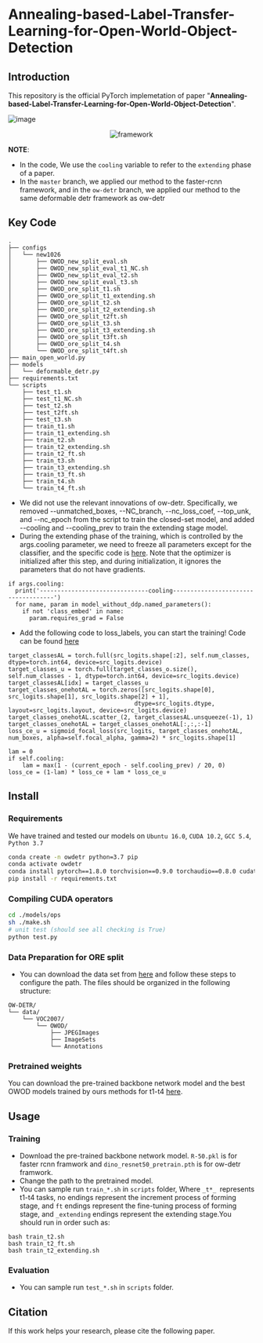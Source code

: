 # Annealing-based-Label-Transfer-Learning-for-Open-World-Object-Detection

## Introduction

This repository is the official PyTorch implemetation of paper "**Annealing-based-Label-Transfer-Learning-for-Open-World-Object-Detection**".

![image](https://github.com/DIG-Beihang/Annealing-based-Label-Transfer-Learning-for-Open-World-Object-Detection/blob/master/docs/AnnealingOWOD.png)
<p align="center">
  <img src="https://github.com/DIG-Beihang/Annealing-based-Label-Transfer-Learning-for-Open-World-Object-Detection/blob/master/docs/framework.gif" alt="framework">
</p>

**NOTE**: 
- In the code, We use the `cooling` variable to refer to the `extending` phase of a paper.
- In the `master` branch, we applied our method to the faster-rcnn framework, and in the `ow-detr` branch, we applied our method to the same deformable detr framework as ow-detr

## Key Code
```
.
├── configs
│   └── new1026
│       ├── OWOD_new_split_eval.sh
│       ├── OWOD_new_split_eval_t1_NC.sh
│       ├── OWOD_new_split_eval_t2.sh
│       ├── OWOD_new_split_eval_t3.sh
│       ├── OWOD_ore_split_t1.sh
│       ├── OWOD_ore_split_t1_extending.sh
│       ├── OWOD_ore_split_t2.sh
│       ├── OWOD_ore_split_t2_extending.sh
│       ├── OWOD_ore_split_t2ft.sh
│       ├── OWOD_ore_split_t3.sh
│       ├── OWOD_ore_split_t3_extending.sh
│       ├── OWOD_ore_split_t3ft.sh
│       ├── OWOD_ore_split_t4.sh
│       └── OWOD_ore_split_t4ft.sh
├── main_open_world.py
├── models
│   └── deformable_detr.py
├── requirements.txt
└── scripts
    ├── test_t1.sh
    ├── test_t1_NC.sh
    ├── test_t2.sh
    ├── test_t2ft.sh
    ├── test_t3.sh
    ├── train_t1.sh
    ├── train_t1_extending.sh
    ├── train_t2.sh
    ├── train_t2_extending.sh
    ├── train_t2_ft.sh
    ├── train_t3.sh
    ├── train_t3_extending.sh
    ├── train_t3_ft.sh
    ├── train_t4.sh
    └── train_t4_ft.sh
```
- We did not use the relevant innovations of ow-detr. Specifically, we removed --unmatched_boxes, --NC_branch, --nc_loss_coef, --top_unk, and --nc_epoch from the script to train the closed-set model, and added --cooling and --cooling_prev to train the extending stage model.
- During the extending phase of the training, which is controlled by the args.cooling parameter, we need to freeze all parameters except for the classifier, and the specific code is [here](https://github.com/DIG-Beihang/ALL-OWOD/blob/5f05d39f9c6f6edc405eb269be720d5a291b2424/main_open_world.py#L163). Note that the optimizer is initialized after this step, and during initialization, it ignores the parameters that do not have gradients.
```
if args.cooling:
  print('-------------------------------cooling------------------------------------')
  for name, param in model_without_ddp.named_parameters():
    if not 'class_embed' in name:
      param.requires_grad = False
```
- Add the following code to loss_labels, you can start the training! Code can be found [here](https://github.com/DIG-Beihang/ALL-OWOD/blob/5f05d39f9c6f6edc405eb269be720d5a291b2424/models/deformable_detr.py#L350)
```
target_classesAL = torch.full(src_logits.shape[:2], self.num_classes, dtype=torch.int64, device=src_logits.device)
target_classes_u = torch.full(target_classes_o.size(), self.num_classes - 1, dtype=torch.int64, device=src_logits.device)
target_classesAL[idx] = target_classes_u
target_classes_onehotAL = torch.zeros([src_logits.shape[0], src_logits.shape[1], src_logits.shape[2] + 1],
                                    dtype=src_logits.dtype, layout=src_logits.layout, device=src_logits.device)
target_classes_onehotAL.scatter_(2, target_classesAL.unsqueeze(-1), 1)
target_classes_onehotAL = target_classes_onehotAL[:,:,:-1]
loss_ce_u = sigmoid_focal_loss(src_logits, target_classes_onehotAL, num_boxes, alpha=self.focal_alpha, gamma=2) * src_logits.shape[1]

lam = 0
if self.cooling:
    lam = max(1 - (current_epoch - self.cooling_prev) / 20, 0)
loss_ce = (1-lam) * loss_ce + lam * loss_ce_u
```

## Install
### Requirements
We have trained and tested our models on `Ubuntu 16.0`, `CUDA 10.2`, `GCC 5.4`, `Python 3.7`

```bash
conda create -n owdetr python=3.7 pip
conda activate owdetr
conda install pytorch==1.8.0 torchvision==0.9.0 torchaudio==0.8.0 cudatoolkit=10.2 -c pytorch
pip install -r requirements.txt
```
### Compiling CUDA operators
```bash
cd ./models/ops
sh ./make.sh
# unit test (should see all checking is True)
python test.py
```
### Data Preparation for ORE split
- You can download the data set from [here](https://drive.google.com/drive/folders/1S5L-YmIiFMAKTs6nHMorB0Osz5iWI31k) and follow these steps to configure the path.
The files should be organized in the following structure:
```
OW-DETR/
└── data/
    └── VOC2007/
        └── OWOD/
        	├── JPEGImages
        	├── ImageSets
        	└── Annotations
```
### Pretrained weights
You can download the pre-trained backbone network model and the best OWOD models trained by ours methods for t1-t4 [here](https://drive.google.com/drive/folders/1baulMVqFWN-Vg_rVKJkkY3t_yAHtuhkJ?usp=sharing).
## Usage
### Training
- Download the pre-trained backbone network model. `R-50.pkl` is for faster rcnn framwork and `dino_resnet50_pretrain.pth` is for ow-detr framwork.
- Change the path to the pretrained model.
- You can sample run `train_*.sh` in `scripts` folder, Where `_t*_ `represents t1-t4 tasks, no endings represent the increment process of forming stage, and `ft` endings represent the fine-tuning process of forming stage, and `_extending` endings represent the extending stage.You should run in order such as:
```
bash train_t2.sh
bash train_t2_ft.sh
bash train_t2_extending.sh
```


### Evaluation
- You can sample run `test_*.sh` in `scripts` folder.

## Citation

If this work helps your research, please cite the following paper.



